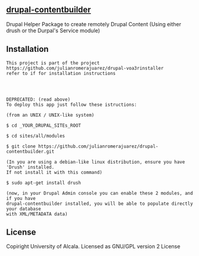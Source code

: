 [drupal-contentbuilder](#)
--

Drupal Helper Package to create remotely Drupal Content (Using either drush or the Durpal's Service module) 

Installation
--
    
    This project is part of the project https://github.com/julianromerajuarez/drupal-voa3rinstaller
    refer to if for installation instructions  
    
   
   
   
    DEPRECATED: (read above)
    To deploy this app just follow these istructions:
    
    (from an UNIX / UNIX-like system)
    
    $ cd _YOUR_DRUPAL_SITEs_ROOT
    
    $ cd sites/all/modules

    $ git clone https://github.com/julianromerajuarez/drupal-contentbuilder.git
    
    (In you are using a debian-like linux distribution, ensure you have 'Drush' installed. 
    If not install it with this command)
        
    $ sudo apt-get install drush
    
    (now, in your Drupal Admin console you can enable these 2 modules, and if you have 
    drupal-contentbuilder installed, you will be able to populate directly your database 
    with XML/METADATA data)  
    
    
        
    
License
--

Copiright University of Alcala. Licensed as GNU/GPL version 2 License  
